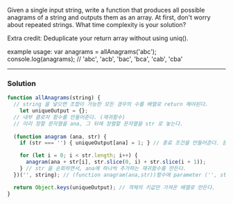 Given a single input string, write a function that produces all possible anagrams
of a string and outputs them as an array. At first, don't worry about
repeated strings. What time complexity is your solution?

Extra credit: Deduplicate your return array without using uniq().

example usage:
var anagrams = allAnagrams('abc');
console.log(anagrams); // 'abc', 'acb', 'bac', 'bca', 'cab', 'cba'


- - -

### Solution
```js
function allAnagrams(string) {
  // string 을 넣으면 조합이 가능한 모든 경우의 수를 배열로 return 해야된다.
    let uniqueOutput = {};
  // 내부 클로저 함수를 만들어준다. (재귀함수)
  // 미리 정할 문자열을 ana, 그 뒤에 정렬할 문자열을 str 로 놓는다.
  
  (function anagram (ana, str) {
    if (str === '') { uniqueOutput[ana] = 1; } // 종료 조건을 만들어준다. 문자열 모두가 ana 로 넘어가고 str 이 빈 문자열이 오면 , 새로 선언한 객체에 넣는다.

    for (let i = 0; i < str.length; i++) {
      anagram(ana + str[i], str.slice(0, i) + str.slice(i + 1));
    } // str 을 순회하면서, ana에 하나씩 추가하는 재귀함수를 만든다. 
  })('', string); // (function anagram(ana,str))함수에 parameter ('', string) 을 넣는다.

  return Object.keys(uniqueOutput); // 객체의 키값만 가져온 배열로 만든다.
}
```
